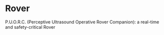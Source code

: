 # Rover
P.U.O.R.C. (Perceptive Ultrasound Operative Rover Companion): a real-time and safety-critical Rover
